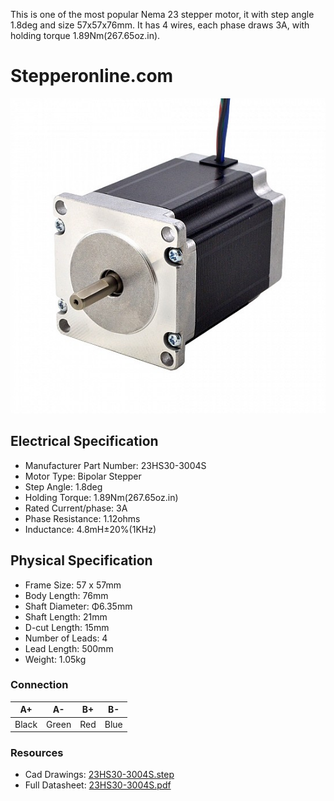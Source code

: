 This is one of the most popular Nema 23 stepper motor, it with step angle 1.8deg and size 57x57x76mm. It has 4 wires, each phase draws 3A, with holding torque 1.89Nm(267.65oz.in).

# Stepperonline.com

<img src="../images/23HS30-3004S.jpg" title="23HS30-3004S">

## Electrical Specification

 * Manufacturer Part Number: 23HS30-3004S
 * Motor Type: Bipolar Stepper
 * Step Angle: 1.8deg
 * Holding Torque: 1.89Nm(267.65oz.in)
 * Rated Current/phase: 3A
 * Phase Resistance: 1.12ohms
 * Inductance: 4.8mH±20%(1KHz)

## Physical Specification

 * Frame Size: 57 x 57mm
 * Body Length: 76mm
 * Shaft Diameter: Φ6.35mm
 * Shaft Length: 21mm
 * D-cut Length: 15mm
 * Number of Leads: 4
 * Lead Length: 500mm
 * Weight: 1.05kg

### Connection

| A+ | A- | B+ | B- | 
|-----|-----|-----|-----|
| Black | Green | Red | Blue |

### Resources

 * Cad Drawings: [23HS30-3004S.step](../CAD/23HS30-3004S.STEP)
 * Full Datasheet: [23HS30-3004S.pdf](../PDF/23HS30-3004S_Full_Datasheet.pdf)
